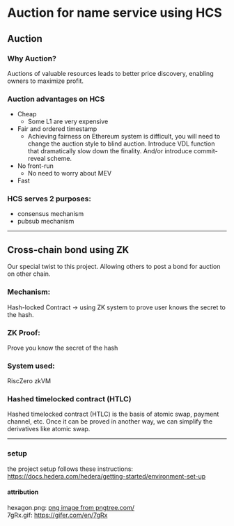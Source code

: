 # Auction for name service using HCS

## Auction

### Why Auction?

Auctions of valuable resources leads to better price discovery, enabling owners to maximize profit.

### Auction advantages on HCS
- Cheap
    -   Some L1 are very expensive
- Fair and ordered timestamp
    - Achieving fairness on Ethereum system is difficult, you will need to change the auction style to blind auction.  Introduce VDL function that dramatically slow down the finality.  And/or introduce commit-reveal scheme.
- No front-run
    - No need to worry about MEV
- Fast



### HCS serves 2 purposes:
- consensus mechanism
- pubsub mechanism

------------------------
## Cross-chain bond using ZK

Our special twist to this project.  Allowing others to post a bond for auction on other chain.  

### Mechanism:

Hash-locked Contract -> using ZK system to prove user knows the secret to the hash.

### ZK Proof:
Prove you know the secret of the hash

### System used:
RiscZero zkVM

### Hashed timelocked contract (HTLC)
Hashed timelocked contract (HTLC) is the basis of atomic swap, payment channel, etc.  Once it can be proved in another way, we can simplify the derivatives like atomic swap. 


--------------------------------------------------------------

### setup
the project setup follows these instructions: https://docs.hedera.com/hedera/getting-started/environment-set-up




#### attribution
hexagon.png: <a href='https://pngtree.com/freepng/technologically-shaped-hexagonal-border_4731225.html'>png image from pngtree.com/</a>  
7gRx.gif: https://gifer.com/en/7gRx
